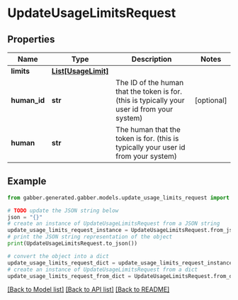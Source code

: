 # UpdateUsageLimitsRequest


## Properties

Name | Type | Description | Notes
------------ | ------------- | ------------- | -------------
**limits** | [**List[UsageLimit]**](UsageLimit.md) |  | 
**human_id** | **str** | The ID of the human that the token is for. (this is typically your user id from your system) | [optional] 
**human** | **str** | The human that the token is for. (this is typically your user id from your system) | 

## Example

```python
from gabber.generated.gabber.models.update_usage_limits_request import UpdateUsageLimitsRequest

# TODO update the JSON string below
json = "{}"
# create an instance of UpdateUsageLimitsRequest from a JSON string
update_usage_limits_request_instance = UpdateUsageLimitsRequest.from_json(json)
# print the JSON string representation of the object
print(UpdateUsageLimitsRequest.to_json())

# convert the object into a dict
update_usage_limits_request_dict = update_usage_limits_request_instance.to_dict()
# create an instance of UpdateUsageLimitsRequest from a dict
update_usage_limits_request_from_dict = UpdateUsageLimitsRequest.from_dict(update_usage_limits_request_dict)
```
[[Back to Model list]](../README.md#documentation-for-models) [[Back to API list]](../README.md#documentation-for-api-endpoints) [[Back to README]](../README.md)


